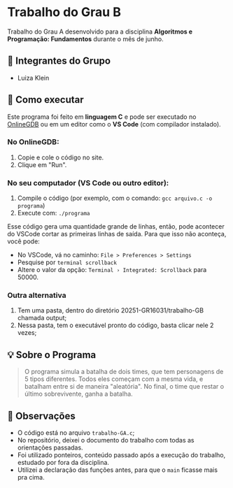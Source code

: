 # Trabalho do Grau B

 Trabalho do Grau A desenvolvido para a disciplina **Algoritmos e Programação: Fundamentos** durante o mês de junho. 

## 👥 Integrantes do Grupo

- Luiza Klein

## 🚀 Como executar 

Este programa foi feito em **linguagem C** e pode ser executado no [OnlineGDB](https://www.onlinegdb.com/) ou em um editor como o **VS Code** (com compilador instalado).

### No OnlineGDB:
1. Copie e cole o código no site.
2. Clique em "Run".

### No seu computador (VS Code ou outro editor):
1. Compile o código (por exemplo, com o comando: `gcc arquivo.c -o programa`)
2. Execute com: `./programa`

Esse código gera uma quantidade grande de linhas, então, pode acontecer do VSCode cortar as primeiras linhas de saída. Para que isso não aconteça, você pode:

- No VSCode, vá no caminho: `File > Preferences > Settings`
- Pesquise por `terminal scrollback`
- Altere o valor da opção:  `Terminal › Integrated: Scrollback` para 50000.

### Outra alternativa
1. Tem uma pasta, dentro do diretório 20251-GR16031/trabalho-GB chamada output;
2. Nessa pasta, tem o executável pronto do código, basta clicar nele 2 vezes;

## 💡 Sobre o Programa

> O programa simula a batalha de dois times, que tem personagens de 5 tipos diferentes. Todos eles começam com a mesma vida, e batalham entre si de maneira "aleatória". No final, o time que restar o último sobrevivente, ganha a batalha.

## 📌 Observações

- O código está no arquivo `trabalho-GA.c`;
- No repositório, deixei o documento do trabalho com todas as orientações passadas.
- Foi utilizado ponteiros, conteúdo passado após a execução do trabalho, estudado por fora da disciplina.
- Utilizei a declaração das funções antes, para que o `main` ficasse mais pra cima.


